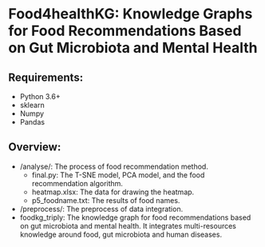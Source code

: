 # Food4healthKG: Knowledge Graphs for Food Recommendations Based on Gut Microbiota and Mental Health

## Requirements:

- Python 3.6+
- sklearn
- Numpy
- Pandas

## Overview:
- /analyse/: The process of food recommendation method.
  - final.py: The T-SNE model, PCA model, and the food recommendation algorithm.
  - heatmap.xlsx: The data for drawing the heatmap.
  - p5_foodname.txt: The results of food names.
- /preprocess/: The preprocess of data integration.
- foodkg_triply: The knowledge graph for food recommendations based on gut microbiota and mental health. It integrates multi-resources knowledge around food, gut microbiota and human diseases.
